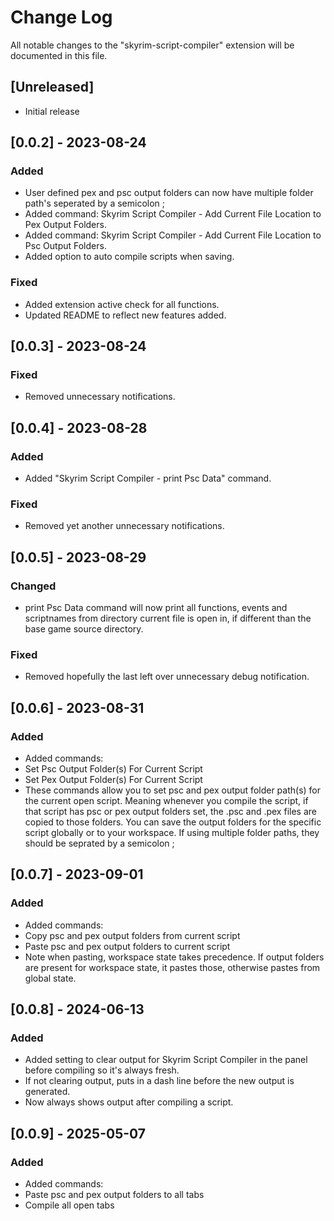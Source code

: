 # Change Log

All notable changes to the "skyrim-script-compiler" extension will be documented in this file.

## [Unreleased]

- Initial release

## [0.0.2] - 2023-08-24
### Added
- User defined pex and psc output folders can now have multiple folder path's seperated by a semicolon ;
- Added command: Skyrim Script Compiler - Add Current File Location to Pex Output Folders.
- Added command: Skyrim Script Compiler - Add Current File Location to Psc Output Folders.
- Added option to auto compile scripts when saving.

### Fixed
- Added extension active check for all functions.
- Updated README to reflect new features added.

## [0.0.3] - 2023-08-24
### Fixed
- Removed unnecessary notifications.

## [0.0.4] - 2023-08-28
### Added
- Added "Skyrim Script Compiler - print Psc Data" command.

### Fixed
- Removed yet another unnecessary notifications.

## [0.0.5] - 2023-08-29
### Changed
- print Psc Data command will now print all functions, events and scriptnames from directory current file is open in, if different than the base game source directory.

### Fixed
- Removed hopefully the last left over unnecessary debug notification.

## [0.0.6] - 2023-08-31
### Added
- Added commands:
- Set Psc Output Folder(s) For Current Script
- Set Pex Output Folder(s) For Current Script
- These commands allow you to set psc and pex output folder path(s) for the current open script. Meaning whenever you compile the script, if that script has psc or pex output folders set, the .psc and .pex files are copied to those folders. You can save the output folders for the specific script globally or to your workspace. If using multiple folder paths, they should be seprated by a semicolon ;

## [0.0.7] - 2023-09-01
### Added
- Added commands:
- Copy psc and pex output folders from current script
- Paste psc and pex output folders to current script
- Note when pasting, workspace state takes precedence. If output folders are present for workspace state, it pastes those, otherwise pastes from global state.

## [0.0.8] - 2024-06-13
### Added
- Added setting to clear output for Skyrim Script Compiler in the panel before compiling so it's always fresh.
- If not clearing output, puts in a dash line before the new output is generated. 
- Now always shows output after compiling a script.

## [0.0.9] - 2025-05-07
### Added
- Added commands:
- Paste psc and pex output folders to all tabs
- Compile all open tabs